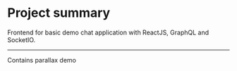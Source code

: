 # Project summary
Frontend for basic demo chat application with ReactJS, GraphQL and SocketIO.

---
Contains parallax demo